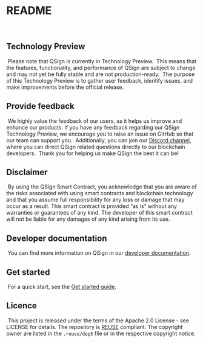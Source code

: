 # README
​
## Technology Preview
​
Please note that QSign is currently in Technology Preview.
​
This means that the features, functionality, and performance of QSign are subject to change and may not yet be fully stable and are not production-ready.
​
The purpose of this Technology Preview is to gather user feedback, identify issues, and make improvements before the official release.
​
## Provide feedback
​
We highly value the feedback of our users, as it helps us improve and enhance our products. If you have any feedback regarding our QSign Technology Preview, we encourage you to raise an issue on GitHub so that our team can support you.
​
Additionally, you can join our [Discord channel](https://discord.com/invite/zPZR896ZE4), where you can direct QSign related questions directly to our blockchain developers.
​
Thank you for helping us make QSign the best it can be!
​
## Disclaimer
​
By using the QSign Smart Contract, you acknowledge that you are aware of the risks associated with using smart contracts and blockchain technology and that you assume full responsibility for any loss or damage that may occur as a result. This smart contract is provided “as is” without any warranties or guarantees of any kind. The developer of this smart contract will not be liable for any damages of any kind arising from its use.
​
## Developer documentation
​
You can find more information on QSign in our [developer documentation](https://docs-v2.qredo.com/qsign).
​
## Get started
​
For a quick start, see the [Get started guide](https://docs-v2.qredo.com/qsign/get-started).
​
## Licence
​
This project is released under the terms of the Apache 2.0 License - see LICENSE for details.
The repository is [REUSE](https://reuse.software) compliant. The copyright owner are listed in the `.reuse/dep5` file or in the respective copyright notice.  
